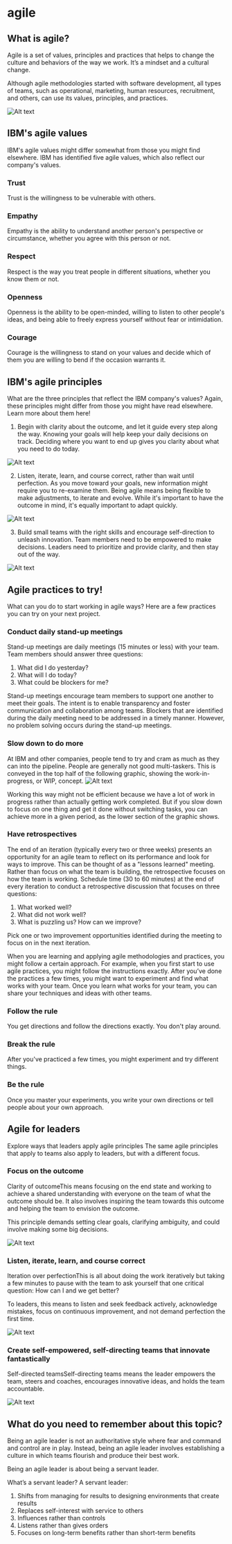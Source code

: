 # agile

## What is agile?
Agile is a set of values, principles and practices that helps to change the culture and behaviors of the way we work. It’s a mindset and a cultural change.

Although agile methodologies started with software development, all types of teams, such as operational, marketing, human resources, recruitment, and others, can use its values, principles, and practices.

![Alt text](images/Agile-essence.png)

## IBM's agile values
IBM's agile values might differ somewhat from those you might find elsewhere. IBM has identified five agile values, which also reflect our company's values.

### Trust
Trust is the willingness to be vulnerable with others.

### Empathy
Empathy is the ability to understand another person's perspective or circumstance, whether you agree with this person or not.

### Respect
Respect is the way you treat people in different situations, whether you know them or not.

### Openness
Openness is the ability to be open-minded, willing to listen to other people's ideas, and being able to freely express yourself without fear or intimidation.

### Courage
Courage is the willingness to stand on your values and decide which of them you are willing to bend if the occasion warrants it.


## IBM's agile principles
What are the three principles that reflect the IBM company's values? Again, these principles might differ from those you might have read elsewhere. Learn more about them here!


1. Begin with clarity about the outcome, and let it guide every step along the way.
Knowing your goals will help keep your daily decisions on track. Deciding where you want to end up gives you clarity about what you need to do today.

![Alt text](images/agile-values-and-principles.png)


2. Listen, iterate, learn, and course correct, rather than wait until perfection.
As you move toward your goals, new information might require you to re-examine them. Being agile means being flexible to make adjustments, to iterate and evolve. While it's important to have the outcome in mind, it's equally important to adapt quickly.

![Alt text](images/interation-over-perfecctin.png)


3. Build small teams with the right skills and encourage self-direction to unleash innovation.
Team members need to be empowered to make decisions. Leaders need to prioritize and provide clarity, and then stay out of the way.

![Alt text](images/self-directed-teams.png)


## Agile practices to try!
What can you do to start working in agile ways? Here are a few practices you can try on your next project.

### Conduct daily stand-up meetings
Stand-up meetings are daily meetings (15 minutes or less) with your team. Team members should answer three questions:

1. What did I do yesterday?
2. What will I do today?
3. What could be blockers for me?

Stand-up meetings encourage team members to support one another to meet their goals. The intent is to enable transparency and foster communication and collaboration among teams. Blockers that are identified during the daily meeting need to be addressed in a timely manner. However, no problem solving occurs during the stand-up meetings.

### Slow down to do more
At IBM and other companies, people tend to try and cram as much as they can into the pipeline. People are generally not good multi-taskers. This is conveyed in the top half of the following graphic, showing the work-in-progress, or WIP, concept.
![Alt text](images/Agile_WIP.png)

Working this way might not be efficient because we have a lot of work in progress rather than actually getting work completed. But if you slow down to focus on one thing and get it done without switching tasks, you can achieve more in a given period, as the lower section of the graphic shows.

### Have retrospectives
The end of an iteration (typically every two or three weeks) presents an opportunity for an agile team to reflect on its performance and look for ways to improve. This can be thought of as a "lessons learned" meeting. Rather than focus on what the team is building, the retrospective focuses on how the team is working. Schedule time (30 to 60 minutes) at the end of every iteration to conduct a retrospective discussion that focuses on three questions:

1. What worked well?
2. What did not work well?
3. What is puzzling us? How can we improve?

Pick one or two improvement opportunities identified during the meeting to focus on in the next iteration.

When you are learning and applying agile methodologies and practices, you might follow a certain approach. For example, when you first start to use agile practices, you might follow the instructions exactly. After you’ve done the practices a few times, you might want to experiment and find what works with your team. Once you learn what works for your team, you can share your techniques and ideas with other teams.

### Follow the rule
You get directions and follow the directions exactly. You don't play around.

### Break the rule
After you've practiced a few times, you might experiment and try different things.

### Be the rule
Once you master your experiments, you write your own directions or tell people about your own approach.


## Agile for leaders
Explore ways that leaders apply agile principles
The same agile principles that apply to teams also apply to leaders, but with a different focus.

### Focus on the outcome
Clarity of outcomeThis means focusing on the end state and working to achieve a shared understanding with everyone on the team of what the outcome should be. It also involves inspiring the team towards this outcome and helping the team to envision the outcome.

This principle demands setting clear goals, clarifying ambiguity, and could involve making some big decisions.

![Alt text](images/agile-values-and-principles.png)

### Listen, iterate, learn, and course correct
Iteration over perfectionThis is all about doing the work iteratively but taking a few minutes to pause with the team to ask yourself that one critical question: How can I and we get better?

To leaders, this means to listen and seek feedback actively, acknowledge mistakes, focus on continuous improvement, and not demand perfection the first time.

![Alt text](images/interation-over-perfecctin.png)

### Create self-empowered, self-directing teams that innovate fantastically
Self-directed teamsSelf-directing teams means the leader empowers the team, steers and coaches, encourages innovative ideas, and holds the team accountable.

![Alt text](images/self-directed-teams.png)

## What do you need to remember about this topic?
Being an agile leader is not an authoritative style where fear and command and control are in play. Instead, being an agile leader involves establishing a culture in which teams flourish and produce their best work.

Being an agile leader is about being a servant leader.

What’s a servant leader?
A servant leader:

1. Shifts from managing for results to designing environments that create results
2. Replaces self-interest with service to others
3. Influences rather than controls
4. Listens rather than gives orders
5. Focuses on long-term benefits rather than short-term benefits



